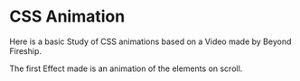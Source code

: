 # CSS Animation 

Here is a basic Study of CSS animations based on a Video made by Beyond Fireship. 

The first Effect made is an animation of the elements on scroll.